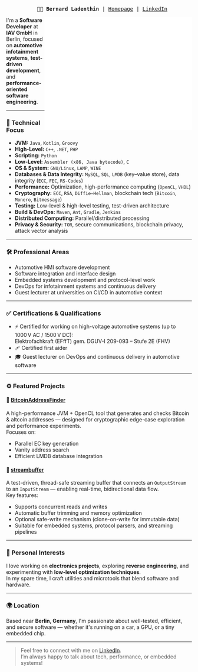 <pre align="center">
  <strong>👨‍💻 Bernard Ladenthin</strong> | <a href="http://bernard.ladenthin.net">Homepage</a> | <a href="https://www.linkedin.com/in/bernard-ladenthin-39303b42/">LinkedIn</a>
</pre>

<img src="https://raw.githubusercontent.com/bernardladenthin/bernardladenthin/main/github-metrics.svg" alt="GitHub Metrics" align="right" width="400px" />

I'm a **Software Developer** at **IAV GmbH** in Berlin, focused on **automotive infotainment systems**, **test-driven development**, and **performance-oriented software engineering**.

---

### 🧰 Technical Focus
- **JVM:** `Java`, `Kotlin`, `Groovy`
- **High-Level:** `C++`, `.NET`, `PHP`
- **Scripting:** `Python`
- **Low-Level:** `Assembler (x86, Java bytecode)`, `C`
- **OS & System:** `GNU/Linux`, `LAMP`, `WINE`
- **Databases & Data Integrity:** `MySQL`, `SQL`, `LMDB` (key–value store), data integrity (`ECC`, `FEC`, `RS-Codes`)
- **Performance:** Optimization, high-performance computing (`OpenCL`, `VHDL`)
- **Cryptography:** `ECC`, `RSA`, `Diffie–Hellman`, blockchain tech (`Bitcoin`, `Monero`, `Bitmessage`)
- **Testing:** Low-level & high-level testing, test-driven architecture
- **Build & DevOps:** `Maven`, `Ant`, `Gradle`, `Jenkins`
- **Distributed Computing:** Parallel/distributed processing
- **Privacy & Security:** `TOR`, secure communications, blockchain privacy, attack vector analysis

---

### 🛠️ Professional Areas

- Automotive HMI software development
- Software integration and interface design
- Embedded systems development and protocol-level work
- DevOps for infotainment systems and continuous delivery
- Guest lecturer at universities on CI/CD in automotive context

---

### ✅ Certifications & Qualifications

- ⚡ Certified for working on high-voltage automotive systems (up to 1000 V AC / 1500 V DC):  
  Elektrofachkraft (EFffT) gem. DGUV-I 209-093 – Stufe 2E (FHV)
- 🩹 Certified first aider  
- 🎓 Guest lecturer on DevOps and continuous delivery in automotive software

---

### ⚙️ Featured Projects

#### 🧠 [BitcoinAddressFinder](https://github.com/bernardladenthin/BitcoinAddressFinder)
A high-performance JVM + OpenCL tool that generates and checks Bitcoin & altcoin addresses — designed for cryptographic edge-case exploration and performance experiments.  
Focuses on:
- Parallel EC key generation
- Vanity address search
- Efficient LMDB database integration

#### 🔄 [streambuffer](https://github.com/bernardladenthin/streambuffer)  
A test-driven, thread-safe streaming buffer that connects an `OutputStream` to an `InputStream` — enabling real-time, bidirectional data flow.  
Key features:  
- Supports concurrent reads and writes  
- Automatic buffer trimming and memory optimization  
- Optional safe-write mechanism (clone-on-write for immutable data)  
- Suitable for embedded systems, protocol parsers, and streaming pipelines

---

### 📡 Personal Interests

I love working on **electronics projects**, exploring **reverse engineering**, and experimenting with **low-level optimization techniques**.  
In my spare time, I craft utilities and microtools that blend software and hardware.

---

### 🌍 Location

Based near **Berlin, Germany**, I'm passionate about well-tested, efficient, and secure software — whether it's running on a car, a GPU, or a tiny embedded chip.

---

> Feel free to connect with me on [LinkedIn](https://www.linkedin.com/in/bernard-ladenthin-39303b42/).  
> I’m always happy to talk about tech, performance, or embedded systems!
